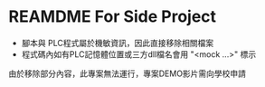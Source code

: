 # REAMDME For Side Project

* 腳本與 PLC程式屬於機敏資訊，因此直接移除相關檔案
* 程式碼內如有PLC記憶體位置或三方dll檔名會用 "<mock ...>" 標示

由於移除部分內容，此專案無法運行，專案DEMO影片需向學校申請